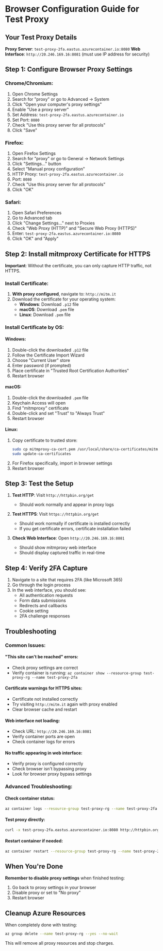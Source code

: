 # Browser Configuration Guide for Test Proxy

## Your Test Proxy Details

**Proxy Server**: `test-proxy-2fa.eastus.azurecontainer.io:8080`
**Web Interface**: `http://20.246.169.16:8081` (must use IP address for security)

## Step 1: Configure Browser Proxy Settings

### Chrome/Chromium:
1. Open Chrome Settings
2. Search for "proxy" or go to Advanced → System
3. Click "Open your computer's proxy settings"
4. Enable "Use a proxy server"
5. Set Address: `test-proxy-2fa.eastus.azurecontainer.io`
6. Set Port: `8080`
7. Check "Use this proxy server for all protocols"
8. Click "Save"

### Firefox:
1. Open Firefox Settings
2. Search for "proxy" or go to General → Network Settings
3. Click "Settings..." button
4. Select "Manual proxy configuration"
5. HTTP Proxy: `test-proxy-2fa.eastus.azurecontainer.io`
6. Port: `8080`
7. Check "Use this proxy server for all protocols"
8. Click "OK"

### Safari:
1. Open Safari Preferences
2. Go to Advanced tab
3. Click "Change Settings..." next to Proxies
4. Check "Web Proxy (HTTP)" and "Secure Web Proxy (HTTPS)"
5. Enter: `test-proxy-2fa.eastus.azurecontainer.io:8080`
6. Click "OK" and "Apply"

## Step 2: Install mitmproxy Certificate for HTTPS

**Important**: Without the certificate, you can only capture HTTP traffic, not HTTPS.

### Install Certificate:
1. **With proxy configured**, navigate to: `http://mitm.it`
2. Download the certificate for your operating system:
   - **Windows**: Download `.p12` file
   - **macOS**: Download `.pem` file  
   - **Linux**: Download `.pem` file

### Install Certificate by OS:

#### Windows:
1. Double-click the downloaded `.p12` file
2. Follow the Certificate Import Wizard
3. Choose "Current User" store
4. Enter password (if prompted)
5. Place certificate in "Trusted Root Certification Authorities"
6. Restart browser

#### macOS:
1. Double-click the downloaded `.pem` file
2. Keychain Access will open
3. Find "mitmproxy" certificate
4. Double-click and set "Trust" to "Always Trust"
5. Restart browser

#### Linux:
1. Copy certificate to trusted store:
   ```bash
   sudo cp mitmproxy-ca-cert.pem /usr/local/share/ca-certificates/mitmproxy.crt
   sudo update-ca-certificates
   ```
2. For Firefox specifically, import in browser settings
3. Restart browser

## Step 3: Test the Setup

1. **Test HTTP**: Visit `http://httpbin.org/get` 
   - Should work normally and appear in proxy logs

2. **Test HTTPS**: Visit `https://httpbin.org/get`
   - Should work normally if certificate is installed correctly
   - If you get certificate errors, certificate installation failed

3. **Check Web Interface**: Open `http://20.246.169.16:8081`
   - Should show mitmproxy web interface
   - Should display captured traffic in real-time

## Step 4: Verify 2FA Capture

1. Navigate to a site that requires 2FA (like Microsoft 365)
2. Go through the login process
3. In the web interface, you should see:
   - All authentication requests
   - Form data submissions
   - Redirects and callbacks
   - Cookie setting
   - 2FA challenge responses

## Troubleshooting

### Common Issues:

#### "This site can't be reached" errors:
- Check proxy settings are correct
- Verify container is running: `az container show --resource-group test-proxy-rg --name test-proxy-2fa`

#### Certificate warnings for HTTPS sites:
- Certificate not installed correctly
- Try visiting `http://mitm.it` again with proxy enabled
- Clear browser cache and restart

#### Web interface not loading:
- Check URL: `http://20.246.169.16:8081`
- Verify container ports are open
- Check container logs for errors

#### No traffic appearing in web interface:
- Verify proxy is configured correctly
- Check browser isn't bypassing proxy
- Look for browser proxy bypass settings

### Advanced Troubleshooting:

#### Check container status:
```bash
az container logs --resource-group test-proxy-rg --name test-proxy-2fa
```

#### Test proxy directly:
```bash
curl -x test-proxy-2fa.eastus.azurecontainer.io:8080 http://httpbin.org/get
```

#### Restart container if needed:
```bash
az container restart --resource-group test-proxy-rg --name test-proxy-2fa
```

## When You're Done

**Remember to disable proxy settings** when finished testing:
1. Go back to proxy settings in your browser
2. Disable proxy or set to "No proxy"
3. Restart browser

## Cleanup Azure Resources

When completely done with testing:
```bash
az group delete --name test-proxy-rg --yes --no-wait
```

This will remove all proxy resources and stop charges.